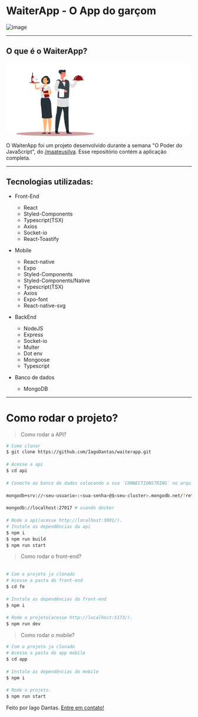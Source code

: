 # WaiterApp - O App do garçom

![image](https://user-images.githubusercontent.com/82843173/202978820-d45133ce-00c4-4544-b305-09477e7854a8.png)
<hr/>

## O que é o WaiterApp?
<p align="center">
<img src="https://github.com/Vitor-Tx/opjs-front-end/blob/master/src/assets/images/logo.svg" width="500" height="200">

O WaiterApp foi um projeto desenvolvido durante a semana "O Poder do JavaScript", do [/maateusilva](http://github.com/maateusilva). Esse repositório contém a aplicação completa.
</p>
<hr/>


## Tecnologias utilizadas:
* Front-End

  * React
  * Styled-Components
  * Typescript(TSX)
  * Axios
  * Socket-io
  * React-Toastify
  
* Mobile

  * React-native
  * Expo
  * Styled-Components
  * Styled-Components/Native
  * Typescript(TSX)
  * Axios
  * Expo-font
  * React-native-svg
  
* BackEnd

  * NodeJS
  * Express
  * Socket-io
  * Multer
  * Dot env
  * Mongoose
  * Typescript
  
* Banco de dados

  * MongoDB
 <hr/>
 
# Como rodar o projeto?

> Como rodar a API?
```bash
# Como clonar
$ git clone https://github.com/IagoDantas/waiterapp.git

# Acesse a api
$ cd api

# Conecte ao banco de dados colocando a sua `CONNECTIONSTRING` no arquivo `.env`

mongodb+srv://<seu-usuario>:<sua-senha>@$<seu-cluster>.mongodb.net/?retryWrites=true&w=majority # caso for usar atlas mongoose

mongodb://localhost:27017 # usando docker

# Rode a api(acesse http://localhost:3001/).
# Instale as dependências da api
$ npm i
$ npm run build
$ npm run start
```


>Como rodar o front-end?
```bash

# Com o projeto ja clonado
# Acesse a pasta do front-end
$ cd fe

# Instale as dependências do front-end
$ npm i

# Rode o projeto(acesse http://localhost:5173/).
$ npm run dev
```

>Como rodar o mobile?
```bash
# Com o projeto ja clonado
# Acesse a pasta do app mobile
$ cd app

# Instale as dependências do mobile
$ npm i

# Rode o projeto.
$ npm run start

```

Feito por Iago Dantas. [Entre em contato!](https://www.linkedin.com/in/iago-dantas-5ab59820a/)
